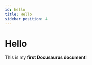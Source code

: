 ```yaml
---
id: hello
title: Hello
sidebar_position: 4
---
```

# Hello

This is my **first Docusaurus document**!



